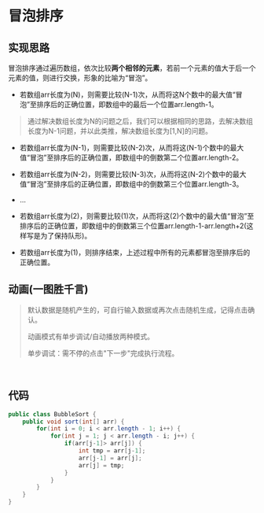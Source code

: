 # 冒泡排序

## 实现思路

冒泡排序通过遍历数组，依次比较**两个相邻的元素**，若前一个元素的值大于后一个元素的值，则进行交换，形象的比喻为“冒泡”。

- 若数组arr长度为(N)，则需要比较(N-1)次，从而将这N个数中的最大值“冒泡”至排序后的正确位置，即数组中的最后一个位置arr.length-1。

> 通过解决数组长度为N的问题之后，我们可以根据相同的思路，去解决数组长度为N-1问题，并以此类推，解决数组长度为[1,N]的问题。

- 若数组arr长度为(N-1)，则需要比较(N-2)次，从而将这(N-1)个数中的最大值“冒泡”至排序后的正确位置，即数组中的倒数第二个位置arr.length-2。

- 若数组arr长度为(N-2)，则需要比较(N-3)次，从而将这(N-2)个数中的最大值“冒泡”至排序后的正确位置，即数组中的倒数第三个位置arr.length-3。

- ...

- 若数组arr长度为(2)，则需要比较(1)次，从而将这(2)个数中的最大值“冒泡”至排序后的正确位置，即数组中的倒数第三个位置arr.length-1-arr.length+2(这样写是为了保持队形)。

- 若数组arr长度为(1)，则排序结束，上述过程中所有的元素都冒泡至排序后的正确位置。

## 动画(一图胜千言)

> 默认数据是随机产生的，可自行输入数据或再次点击随机生成，记得点击确认。
>
> 动画模式有单步调试/自动播放两种模式。
>
> 单步调试：需不停的点击"下一步"完成执行流程。

<br>
<bubble-sort />

## 代码

```java
public class BubbleSort {
    public void sort(int[] arr) {
        for(int i = 0; i < arr.length - 1; i++) {
            for(int j = 1; j < arr.length - i; j++) {
                if(arr[j-1]> arr[j]) {
                    int tmp = arr[j-1];
                    arr[j-1] = arr[j];
                    arr[j] = tmp;
                }
            }
        }
    }
}
```